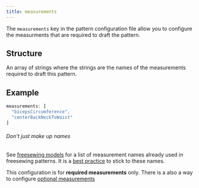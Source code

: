 ```yaml
---
title: measurements
---
```


The `measurements` key in the pattern configuration file allow you to configure
the measurments that are required to draft the pattern.

## Structure

An array of strings where the strings are the names of the measurements
required to draft this pattern. 

## Example

```js
measurements: [
  "bicepsCircumference",
  "centerBackNeckToWaist"
]
```

<Note>

###### Don't just make up names

See [freesewing models](https://freesewing.dev/reference/packages/models) 
for a list of measurement names already used in freesewing patterns.
It is a [best practice](/guides/best-practices/reuse-measurements/) to stick to these names.

</Note>

<Related>

This configuration is for **required measurements** only.
There is a also a way to configure [optional 
measurements](/reference/api/config/optionalmeasurements)

</Related>
